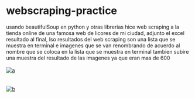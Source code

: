# webscraping-practice

usando beautifulSoup en python y otras librerias hice web scraping a la tienda online de una famosa web de licores de mi ciudad, adjunto el excel resultado al final, lso resultados del web scraping son una lista que se muestra en terminal e imagenes que se van renombrando de acuerdo al nombre que se coloca en la lista que se muestra en terminal
tambien subire una muestra del resultado de las imagenes ya que eran mas de 600</br>
</br>
<a href="https://postimg.cc/nMsHz6ZN" target="_blank"><img src="https://i.postimg.cc/QNmV63zN/a.jpg" alt="a"/></a><br/><br/>
</br>
<a href="https://postimg.cc/6TDBGYpq" target="_blank"><img src="https://i.postimg.cc/qM7qSFfs/b.jpg" alt="b"/></a><br/><br/>

